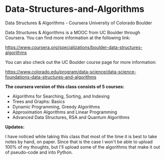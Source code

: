 # Data-Structures-and-Algorithms
Data Structures &amp; Algorithms - Coursera University of Colorado Boulder

Data Structures & Algorithms is a MOOC from UC Boulder through Coursera. You can find more information at the following link:

https://www.coursera.org/specializations/boulder-data-structures-algorithms

You can also check out the UC Boulder course page for more information:

https://www.colorado.edu/program/data-science/data-science-foundations-data-structures-and-algorithms

**The coursera version of this class consists of 5 courses:**

- Algorithms for Searching, Sorting, and Indexing
- Trees and Graphs: Basics
- Dynamic Programming, Greedy Algorithms
- Approximation Algorithms and Linear Programming
- Advanced Data Structures, RSA and Quantum Algorithms

**Updates:**

I have noticed while taking this class that most of the time it is best to take notes by hand, on paper. Since that is the case I won't be able to upload 100% of my thoughts, but I'll upload some of the algorithms that make it out of pseudo-code and into Python.
